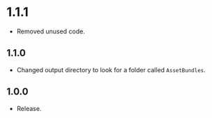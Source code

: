 # 1.1.1

- Removed unused code.

## 1.1.0

- Changed output directory to look for a folder called `AssetBundles`.

## 1.0.0

- Release.
